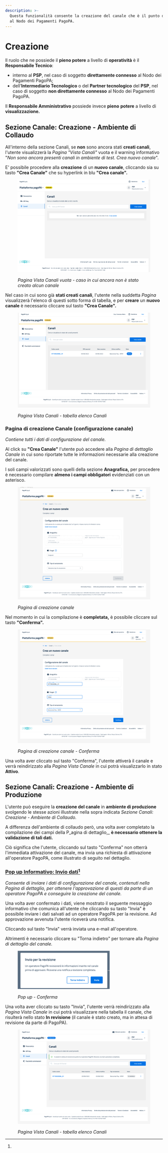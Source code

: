 ```yaml
---
description: >-
  Questa funzionalità consente la creazione del canale che è il punto di accesso
  al Nodo dei Pagamenti PagoPA.
---
```


# Creazione

Il ruolo che ne possiede il **pieno potere** a livello di **operatività** è il **Responsabile Tecnico**:

* interno al **PSP**, nel caso di soggetto **direttamente connesso** al Nodo dei Pagamenti PagoPA;
* dell’**Intermediario Tecnologico** o del **Partner tecnologico** del **PSP**, nel caso di soggetto **non direttamente connesso** al Nodo dei Pagamenti PagoPA.

Il **Responsabile Amministrativo** possiede invece **pieno** **potere** a livello di **visualizzazione.**

## Sezione Canale: Creazione - Ambiente di Collaudo

All'interno della sezione Canali, se **non** sono ancora stati **creati canali**, l'utente visualizzerà la _Pagina "Vista Canali"_ vuota e il warning informativo "_Non sono ancora presenti canali in ambiente di test. Crea nuovo canale_".&#x20;

E' possibile procedere alla **creazione** di un **nuovo canale**, cliccando sia su tasto **"Crea Canale"** che su hyperlink in blu **"Crea canale".**

<figure><img src="../../../.gitbook/assets/image (75).png" alt=""><figcaption><p><em>Pagina Vista Canali vuota - caso in cui ancora non è stato creato alcun canale</em></p></figcaption></figure>

Nel caso in cui sono già **stati creati canali**, l'utente nella suddetta _Pagina_ visualizzerà l'elenco di questi sotto forma di tabella, e per **creare** un **nuovo canale** è necessario cliccare sul tasto  **"Crea Canale".**

<figure><img src="../../../.gitbook/assets/image (153).png" alt=""><figcaption><p><em>Pagina Vista Canali - tabella elenco Canali</em></p></figcaption></figure>

### **Pagina di creazione Canale (configurazione canale)**

_Contiene tutti i dati di configurazione del canale._

Al click su **"Crea Canale"** l'utente può accedere alla _Pagina di dettaglio Canale_ in cui sono riportate tutte le informazioni necessarie alla creazione del canale.

I soli campi valorizzati sono quelli della sezione **Anagrafica,** per procedere è necessario compilare **almeno i campi obbligatori** evidenziati con un asterisco.

<figure><img src="../../../.gitbook/assets/image (68).png" alt=""><figcaption><p><em>Pagina di creazione canale</em></p></figcaption></figure>

Nel momento in cui la compilazione è **completata,** è possibile cliccare sul tasto **"Conferma".**

<figure><img src="../../../.gitbook/assets/image (83).png" alt=""><figcaption><p><em>Pagina di creazione canale - Conferma</em></p></figcaption></figure>

Una volta aver cliccato sul tasto "Conferma", l'utente attiverà il canale e verrà reindirizzato alla _Pagina Vista Canale_ in cui potrà visualizzarlo in stato **Attivo**.&#x20;

## Sezione Canali: Creazione - Ambiente di Produzione

L'utente può eseguire la **creazione del canale** in **ambiente di produzione** svolgendo le stesse azioni illustrate nella sopra indicata _Sezione Canali: Creazione - Ambiente di Collaudo._

A differenza dell'ambiente di collaudo però, una volta aver completato la compilazione dei campi della P_agina di dettaglio,_ **è necessario ottenere la validazione di tali dati.**

Ciò significa che l'utente, cliccando sul tasto "Conferma" non otterrà l'immediata attivazione del canale, ma invia una richiesta di attivazione all'operatore PagoPA, come illustrato di seguito nel dettaglio.

### [Pop up Informativo: Invio dati](#user-content-fn-1)[^1]

_Consente di inviare i dati di configurazione del canale, contenuti nella Pagina di dettaglio, per ottenere l'approvazione di questi da parte di un operatore PagoPA e conseguire la creazione del canale._

Una volta aver confermato i dati, viene mostrato il seguente messaggio informativo che comunica all'utente che cliccando su tasto "Invia" è possibile inviare i dati salvati ad un operatore PagoPA per la revisione. Ad approvazione avvenuta l'utente riceverà una notifica.

Cliccando sul tasto "Invia" verrà inviata una e-mail all'operatore.

Altrimenti è necessario cliccare su "Torna indietro" per tornare alla _Pagina di dettaglio del canale._

<figure><img src="../../../.gitbook/assets/image (85).png" alt=""><figcaption><p><em>Pop up - Conferma</em></p></figcaption></figure>

Una volta aver cliccato su tasto "Invia", l'utente verrà reindirizzato alla _Pagina Vista Canale_ in cui potrà visualizzare nella tabella il canale, che risulterà nello stato **In revisione** (il canale è stato creato, ma in attesa di revisione da parte di PagoPA).

<figure><img src="../../../.gitbook/assets/image (152).png" alt=""><figcaption><p><em>Pagina Vista Canali - tabella elenco Canali</em></p></figcaption></figure>



[^1]: 
